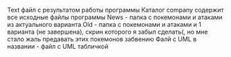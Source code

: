 Text файл с результатом работы программы
Каталог company содержит все исходные файлы программы
News - папка с покемонами и атаками из актуального варианта
Old - папка с покемонами и атаками и 1 варианта (не завершена), скрин которого я забыл сделать(, но мне стало жаль предавать этих покемонов забвению
Фалй с UML в названии - файл с UML табличкой
